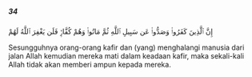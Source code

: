 ##### 34

<span class="ayah">إِنَّ ٱلَّذِينَ كَفَرُوا۟ وَصَدُّوا۟ عَن سَبِيلِ ٱللَّهِ ثُمَّ مَاتُوا۟ وَهُمْ كُفَّارٌۭ فَلَن يَغْفِرَ ٱللَّهُ لَهُمْ</span>

<span class="ayah_translation">Sesungguhnya orang-orang kafir dan (yang) menghalangi manusia dari jalan Allah kemudian mereka mati dalam keadaan kafir, maka sekali-kali Allah tidak akan memberi ampun kepada mereka.</span>
